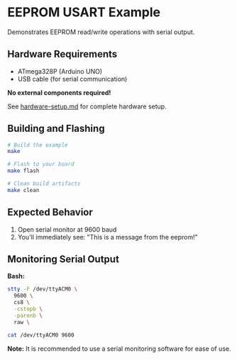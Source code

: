 # EEPROM USART Example

Demonstrates EEPROM read/write operations with serial output.

## Hardware Requirements

- ATmega328P (Arduino UNO)
- USB cable (for serial communication)

**No external components required!**

See [hardware-setup.md](/docs/hardware-setup.md#lcd-display-16x2) for complete hardware setup.

## Building and Flashing

```bash
# Build the example
make

# Flash to your board
make flash

# Clean build artifacts
make clean
```

## Expected Behavior

1. Open serial monitor at 9600 baud
2. You'll immediately see: "This is a message from the eeprom!"

## Monitoring Serial Output

**Bash:**

```bash
stty -F /dev/ttyACM0 \
  9600 \
  cs8 \
  -cstopb \
  -parenb \
  raw \

cat /dev/ttyACM0 9600
```

**Note:** It is recommended to use a serial monitoring software for ease of use.
